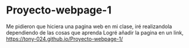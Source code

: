 # Proyecto-webpage-1
Me pidieron que hiciera una pagina web en mi clase, iré realizandola dependiendo de las cosas que aprenda
Logré añadir la pagina en un link, https://tony-024.github.io/Proyecto-webpage-1/
